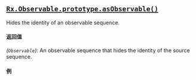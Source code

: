 ## [`Rx.Observable.prototype.asObservable()`](https://github.com/Reactive-Extensions/RxJS/blob/master/src/core/linq/observable/asobservable.js)

Hides the identity of an observable sequence.

#### 返回值
*(`Observable`)*: An observable sequence that hides the identity of the source sequence.

#### 例

[](http://jsbin.com/nirudu/1/embed?js,console)

